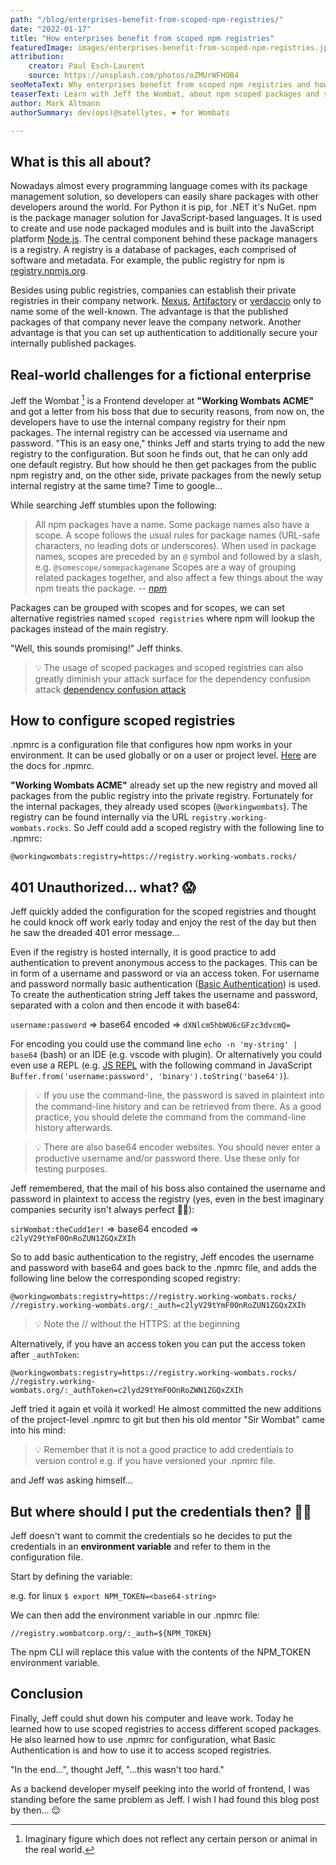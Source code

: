 ```yaml
---
path: "/blog/enterprises-benefit-from-scoped-npm-registries/"
date: "2022-01-17"
title: "How enterprises benefit from scoped npm registries"
featuredImage: images/enterprises-benefit-from-scoped-npm-registries.jpg
attribution:
    creator: Paul Esch-Laurent
    source: https://unsplash.com/photos/oZMUrWFHOB4
seoMetaText: Why enterprises benefit from scoped npm registries and how to use them
teaserText: Learn with Jeff the Wombat, about npm scoped packages and scoped registries and why enterprises should use them
author: Mark Altmann
authorSummary: dev(ops)@satellytes, ❤️ for Wombats

---
```

## What is this all about?

Nowadays almost every programming language comes with its package management solution, so developers can easily share packages with other developers around the world. For Python it is pip, for .NET it's NuGet. npm is the package manager solution for JavaScript-based languages. It is used to create and use node packaged modules and is built into the JavaScript platform [Node.js](http://www.nodejs.org/). The central component behind these package managers is a registry. A registry is a database of packages, each comprised of software and metadata. For example, the public registry for npm is [registry.npmjs.org](http://registry.npmjs.org).

Besides using public registries, companies can establish their private registries in their company network. [Nexus](https://www.sonatype.com/products/repository-pro), [Artifactory](https://jfrog.com/artifactory/) or [verdaccio](https://github.com/verdaccio/verdaccio) only to name some of the well-known. The advantage is that the published packages of that company never leave the company network. Another advantage is that you can set up authentication to additionally secure your internally published packages.

## Real-world challenges for a fictional enterprise
Jeff the Wombat [^1] is a Frontend developer at **"Working Wombats ACME"** and got a letter from his boss that due to security reasons, from now on, the developers have to use the internal company registry for their npm packages. The internal registry can be accessed via username and password. "This is an easy one," thinks Jeff and starts trying to add the new registry to the configuration. But soon he finds out, that he can only add one default registry. But how should he then get packages from the public npm registry and, on the other side, private packages from the newly setup internal registry at the same time? Time to google...

[^1]: Imaginary figure which does not reflect any certain person or animal in the real world.

While searching Jeff stumbles upon the following:

> All npm packages have a name. Some package names also have a scope. A scope follows the usual rules for package names (URL-safe characters, no leading dots or underscores). When used in package names, scopes are preceded by an `@` symbol and followed by a slash, e.g. `@somescope/somepackagename` Scopes are a way of grouping related packages together, and also affect a few things about the way npm treats the package.
> -- <cite>[npm](https://docs.npmjs.com/cli/v8/using-npm/scope)</cite>

Packages can be grouped with scopes and for scopes, we can set alternative registries named `scoped registries` where npm will lookup the packages instead of the main registry.

"Well, this sounds promising!" Jeff thinks.

> 💡 The usage of scoped packages and scoped registries can also greatly diminish your attack surface for the dependency confusion attack [dependency confusion attack](https://snyk.io/blog/detect-prevent-dependency-confusion-attacks-npm-supply-chain-security/)

## How to configure scoped registries

.npmrc is a configuration file that configures how npm works in your environment. It can be used globally or on a user or project level. [Here](https://docs.npmjs.com/cli/v8/configuring-npm/npmrc) are the docs for .npmrc.

**"Working Wombats ACME"** already set up the new registry and moved all packages from the public registry into the private registry. Fortunately for the internal packages, they already used scopes (`@workingwombats`). The registry can be found internally via the URL `registry.working-wombats.rocks`. So Jeff could add a scoped registry with the following line to .npmrc:

```
@workingwombats:registry=https://registry.working-wombats.rocks/
```
## 401 Unauthorized... what? 😱

Jeff quickly added the configuration for the scoped registries and thought he could knock off work early today and enjoy the rest of the day but then he saw the dreaded 401 error message...

Even if the registry is hosted internally, it is good practice to add authentication to prevent anonymous access to the packages. This can be in form of a username and password or via an access token. For username and password normally basic authentication ([Basic Authentication](https://en.wikipedia.org/wiki/Basic_access_authentication)) is used. To create the authentication string Jeff takes the username and password, separated with a colon and then encode it with base64:

`username:password` ⇒ base64 encoded ⇒ `dXNlcm5hbWU6cGFzc3dvcmQ=`

For encoding you could use the command line `echo -n 'my-string' | base64` (bash) or an IDE (e.g. vscode with plugin). Or alternatively you could even use a REPL (e.g. [JS REPL](https://nodejs.dev/learn/how-to-use-the-nodejs-repl) with the following command in JavaScript `Buffer.from('username:password', 'binary').toString('base64')`).

>💡 If you use the command-line, the password is saved in plaintext into the command-line history and can be retrieved from there. As a good practice, you should delete the command from the command-line history afterwards.

>💡 There are also base64 encoder websites. You should never enter a productive username and/or password there. Use these only for testing purposes.

Jeff remembered, that the mail of his boss also contained the username and password in plaintext to access the registry (yes, even in the best imaginary companies security isn't always perfect 🤷‍♂️):

`sirWombat:theCudd1er!` ⇒ base64 encoded ⇒ `c2lyV29tYmF0OnRoZUN1ZGQxZXIh`

So to add basic authentication to the registry, Jeff encodes the username and password with base64 and goes back to the .npmrc file, and adds the following line below the corresponding scoped registry:

```
@workingwombats:registry=https://registry.working-wombats.rocks/
//registry.working-wombats.org/:_auth=c2lyV29tYmF0OnRoZUN1ZGQxZXIh
```

>💡 Note the // without the HTTPS: at the beginning

Alternatively, if you have an access token you can put the access token after `_authToken`:

```
@workingwombats:registry=https://registry.working-wombats.rocks/
//registry.working-wombats.org/:_authToken=c2lyd29tYmF0OnRoZWN1ZGQxZXIh
```

Jeff tried it again et voilà it worked! He almost committed the new additions of the project-level .npmrc to git but then his old mentor "Sir Wombat" came into his mind:

>💡 Remember that it is not a good practice to add credentials to version control e.g. if you have versioned your .npmrc file.

and Jeff was asking himself...
## But where should I put the credentials then? 🤷‍♂️

Jeff doesn't want to commit the credentials so he decides to put the credentials in an **environment variable** and refer to them in the configuration file.

Start by defining the variable:

e.g. for linux `$ export NPM_TOKEN=<base64-string>`

We can then add the environment variable in our .npmrc file:

```
//registry.wombatcorp.org/:_auth=${NPM_TOKEN}
```

The npm CLI will replace this value with the contents of the NPM_TOKEN environment variable.

## Conclusion

Finally, Jeff could shut down his computer and leave work. Today he learned how to use scoped registries to access different scoped packages. He also learned how to use .npmrc for configuration, what Basic Authentication is and how to use it to access scoped registries.

"In the end...", thought Jeff, "...this wasn't too hard."

As a backend developer myself peeking into the world of frontend, I was standing before the same problem as Jeff. I wish I had found this blog post by then... 😌
